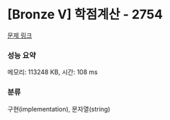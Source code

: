 # [Bronze V] 학점계산 - 2754 

[문제 링크](https://www.acmicpc.net/problem/2754) 

### 성능 요약

메모리: 113248 KB, 시간: 108 ms

### 분류

구현(implementation), 문자열(string)

